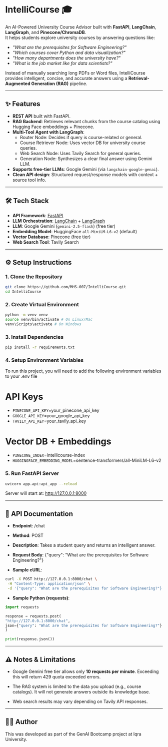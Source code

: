# IntelliCourse 🎓

An AI-Powered University Course Advisor built with **FastAPI**, **LangChain**, **LangGraph**, and **Pinecone/ChromaDB**.  
It helps students explore university courses by answering questions like:

- _"What are the prerequisites for Software Engineering?"_
- _"Which courses cover Python and data visualization?"_
- _"How many departments does the university have?"_
- _"What is the job market like for data scientists?"_

Instead of manually searching long PDFs or Word files, IntelliCourse provides intelligent, concise, and accurate answers using a **Retrieval-Augmented Generation (RAG)** pipeline.

---

## ✨ Features

- **REST API** built with FastAPI.
- **RAG Backend**: Retrieves relevant chunks from the course catalog using Hugging Face embeddings + Pinecone.
- **Multi-Tool Agent with LangGraph**:
  - Router Node: Decides if query is course-related or general.
  - Course Retriever Node: Uses vector DB for university course queries.
  - Web Search Node: Uses Tavily Search for general queries.
  - Generation Node: Synthesizes a clear final answer using Gemini LLM.
- **Supports free-tier LLMs**: Google Gemini (via `langchain-google-genai`).
- **Clean API design**: Structured request/response models with context + source tool info.

---

## 🛠️ Tech Stack

- **API Framework**: [FastAPI](https://fastapi.tiangolo.com/)
- **LLM Orchestration**: [LangChain](https://python.langchain.com/) + [LangGraph](https://langchain-ai.github.io/langgraph/)
- **LLM**: Google Gemini (`gemini-2.5-flash`) (free tier)
- **Embedding Model**: HuggingFace `all-MiniLM-L6-v2` (default)
- **Vector Database**: Pinecone (free tier)
- **Web Search Tool**: Tavily Search

---

## ⚙️ Setup Instructions

### 1. Clone the Repository

```bash
git clone https://github.com/MHS-007/IntelliCourse.git
cd IntelliCourse
```
### 2. Create Virtual Environment
```bash
python -m venv venv
source venv/bin/activate # On Linux/Mac
venv\Scripts\activate # On Windows
```
### 3. Install Dependencies
```bash
pip install -r requirements.txt
```
### 4. Setup Environment Variables
To run this project, you will need to add the following environment variables to your .env file

# API Keys

- `PINECONE_API_KEY`=your_pinecone_api_key
- `GOOGLE_API_KEY`=your_google_api_key
- `TAVILY_API_KEY`=your_tavily_api_key

# Vector DB + Embeddings

- `PINECONE_INDEX`=intellicourse-index
- `HUGGINGFACE_EMBEDDING_MODEL`=sentence-transformers/all-MiniLM-L6-v2

### 5. Run FastAPI Server
```bash
uvicorn app.api:api_app --reload
```
Server will start at: http://127.0.0.1:8000

---

## 📡 API Documentation

- **Endpoint**: /chat
- **Method**: POST
- **Description**: Takes a student query and returns an intelligent answer.
- **Request Body**: {"query": "What are the prerequisites for Software Engineering?"}

- **Sample cURL**: 
```bash
curl -X POST http://127.0.0.1:8000/chat \
 -H "Content-Type: application/json" \
 -d '{"query": "What are the prerequisites for Software Engineering?"}'
```
- **Sample Python (requests)**:
```python
import requests

response = requests.post(
"http://127.0.0.1:8000/chat",
json={"query": "What are the prerequisites for Software Engineering?"}
)

print(response.json())
```

---

## ⚠️ Notes & Limitations

- Google Gemini free tier allows only **10 requests per minute**. Exceeding this will return 429 quota exceeded errors.

- The RAG system is limited to the data you upload (e.g., course catalogs). It will not generate answers outside its knowledge base.

- Web search results may vary depending on Tavily API responses.

---

## 👨‍💻 Author
This was developed as part of the GenAI Bootcamp project at Iqra University.